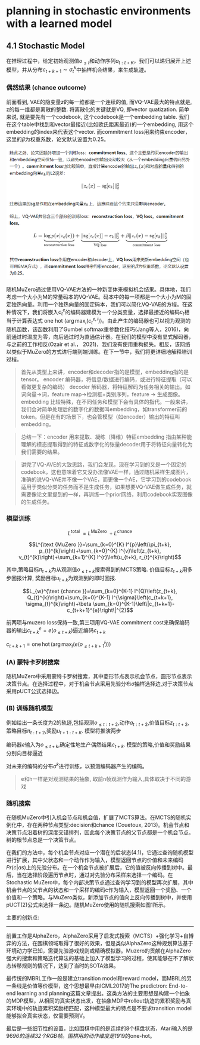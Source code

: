 # planning in stochastic environments with a learned model

## 4.1 Stochastic Model

在推理过程中，给定初始观测值$o_{\le t}$和动作序列$a_{t:t+K}$，我们可以递归展开上述模型，并从分布$c_{t+k+1} \sim \sigma_{t}^{k}$中抽样机会结果，来生成轨迹。

### 偶然结果 (chance outcome)

前面看到, VAE的隐变量$z$的每一维都是一个连续的值, 而VQ-VAE最大的特点就是, z的每一维都是离散的整数.
将离散化的关键就是VQ, 即vector quatization. 简单来说, 就是要先有一个codebook, 这个codebook是一个embedding table. 我们在这个table中找到和vector最接近(比如欧氏距离最近)的一个embedding, 用这个embedding的index来代表这个vector. 而commitment loss用来约束encoder，这里的$\beta$为权重系数，论文默认设置为0.25。 ​

![Alt text](images/6C8GSL5%25LG5%25~XD%60G1HKG%7B1.png)

随机MuZero通过使用VQ-VAE方法的一种新变体来模拟机会结果。具体地，我们考虑一个大小为M的常量码本的VQ-VAE。码本中的每一项都是一个大小为M的固定独热向量。利用一个独热向量的固定码本，我们可以简化VQ-VAE的方程。在这种情况下，我们将嵌入$c^e_t$的编码器建模为一个分类变量，选择最接近的编码$c_t$相当于计算表达式$\text { one hot }(\arg \max _{i}(c_{t}^{e, i}))$。由此产生的编码器也可以视为观测的随机函数，该函数利用了Gumbel softmax重参数化技巧(Jang等人，2016)，向前通过时温度为零，向后通过时为直通估计器。在我们的模型中没有显式解码器，与之前的工作相反(Ozair et al.， 2021)，我们没有使用重构损失。相反，该网络以类似于MuZero的方式进行端到端训练。在下一节中，我们将更详细地解释培训过程。

>首先从类型上来讲，encoder和decoder指的是模型，embedding指的是tensor。
>encoder 编码器，将信息/数据进行编码，或进行特征提取（可以看做更复杂的编码）
>decoder 解码器，将特征解码为任务相关的输出。如词向量->词，feature map->检测框+类别序列，feature -> 生成图像。
>embedding 比较特殊，在不同任务和模型下会有具体的指代。一般来讲，我们会对简单处理后的数字化的数据叫embedding，如transformer前的token。但是在有的场景下，也会管模型（如encoder）输出的特征叫embedding。

>总结一下：encoder 用来提取、凝练（降维）特征embedding 指由某种能理解的模态提取得到的特征或数字化的张量decoder用于将特征向量转化为我们需要的结果。

> 讲完了VQ-AVE的大致思路，我们会发现，现在学习到的又是一个固定的codebook，这也意味着它又没办法像VAE一样，通过随机采样生成图片，准确的说VQ-VAE并不像一个VAE，而更像一个AE，它学习到的codebook适用于类似分类的任务而不是生成任务，如果想要VQ-VAE做生成任务，就需要像论文里提到的一样，再训练一个prior网络，利用codebook实现图像的生成任务。

### 模型训练

$$L^{\text {total }}=L^{\text {MuZero }}+L^{\text {chance }}$$

$$L^{\text {MuZero }}=\sum_{k=0}^{K} l^{p}\left(\pi_{t+k}, p_{t}^{k}\right)+\sum_{k=0}^{K} l^{v}\left(z_{t+k}, v_{t}^{k}\right)+\sum_{k=1}^{K} l^{r}\left(u_{t+k}, r_{t}^{k}\right)$$

其中,策略目标$\pi_{t+k}$为从观测值$o_{\le t+k}$搜索得到的MCTS策略. 价值目标$z_{t+k}$用多步回报计算, 奖励目标$u_{t+k}$为观测到的即时回报.

$$L_{w}^{\text {chance }}=\sum_{k=0}^{K-1} l^{Q}\left(z_{t+k}, Q_{t}^{k}\right)+\sum_{k=0}^{K-1} l^{\sigma}\left(c_{t+k+1}, \sigma_{t}^{k}\right)+\beta \sum_{k=0}^{K-1}\left\|c_{t+k+1}-c_{t+k+1}^{e}\right\|^{2}$$

前两项与muzero loss保持一致,第三项用VQ-VAE commitment cost来确保编码器的输出$c_{t+k}^{e}=e(o_{\leq t+k})$逼近编码$c_{t+k}$

$c_{t+k+1}=\operatorname{one} \operatorname{hot}\left(\arg \max _{i}\left(e\left(o_{\leq t+k+1}^{i}\right)\right)\right)$

### (A) 蒙特卡罗树搜索

随机MuZero中采用蒙特卡罗树搜索，其中菱形节点表示机会节点，圆形节点表示决策节点。在选择过程中，对于机会节点采用先验分布$\sigma$抽样选择边,对于决策节点采用pUCT公式选择边。

### (B) 训练随机模型

例如给出一条长度为2的轨迹,包括观测$o_{\le t:t+2}$,动作$a_{t:t+2}$,价值目标$z_{t:t+2}$,策略目标${\pi}_{t:t+2}$,奖励$u_{t+1:t+K}$. 模型将推演两步

编码器$e$输入为$o_{\le t+k}$,确定性地生产偶然结果$c_{t+k}$. 模型的策略,价值和奖励结果分别向目标逼近

对未来的编码的分布$\sigma^{k}$进行训练，以预测编码器产生的编码。

> e和h一样是对观测结果的抽象, 取前n帧观测作为输入,具体取决于不同的游戏
### 随机搜索

在随机MuZero中引入机会节点和机会值，扩展了MCTS算法。在MCTS的随机实例化中，存在两种节点类型:decision和chance (Couetoux, 2013)。机会节点和决策节点沿着树的深度交错排列，因此每个决策节点的父节点都是一个机会节点。树的根节点总是一个决策节点。

在我们的方法中，每个机会节点对应一个潜在的后状态(4.1)，它通过查询随机模型进行扩展，其中父状态和一个动作作为输入，模型返回节点的价值和未来编码$Pr(c|as)$上的先验分布。在一个机会节点被扩展后，它的值被反向传播到树中。最后，当在选择阶段遍历节点时，通过对先验分布采样来选择一个编码。在Stochastic MuZero中，每个内部决策节点通过查询学习到的模型再次扩展，其中机会节点的父节点的状态和一个采样的编码c作为输入，模型返回一个奖励、一个价值和一个策略。与MuZero类似，新添加节点的值向上反向传播到树中，并使用pUCT(2)公式来选择一条边。随机MuZero使用的随机搜索如图1所示。

主要的创新点:

---
前置工作是AlphaZero，AlphaZero采用了启发式搜索（MCTS）+强化学习+自博弈的方法，在围棋领域取得了很好的效果，但是类似AlphaZero这种规划算法基于环境动力学已知，需要先验游戏规则或精确模拟器。Muzero的贡献在AlphaZero强大的搜索和策略迭代算法的基础上加入了模型学习的过程，使其能够在不了解状态转移规则的情况下，达到了当时的SOTA效果。

最传统的MBRL工作一般是建立transition model和reward model，而MBRL的另一条线是价值等价模型，这个思想最早由ICML2017的The predictron: End-to-end learning and planning这篇文章提出。这类方法的主要思想是构建一个抽象的MDP模型，从相同的真实状态出发，在抽象MDP中rollout轨迹的累积奖励与真实环境中的轨迹累积奖励相匹配，这种模型最大的特点是不要求transition model能够拟合真实状态，仅需要预测V。

最后是一些细节性的设置，比如围棋中用的是连续的8个棋盘状态，Atari输入的是96*96的连续32个RGB帧。围棋用的动作维度是19*19的one-hot。